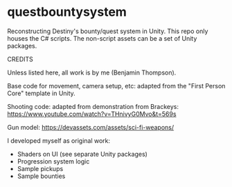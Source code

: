 # questbountysystem
Reconstructing Destiny's bounty/quest system in Unity.  This repo only houses the C# scripts.  The non-script assets can be a set of Unity packages.

CREDITS

Unless listed here, all work is by me (Benjamin Thompson).

Base code for movement, camera setup, etc: adapted from the "First Person Core" template in Unity.

Shooting code: adapted from demonstration from Brackeys: https://www.youtube.com/watch?v=THnivyG0Mvo&t=569s

Gun model: https://devassets.com/assets/sci-fi-weapons/

I developed myself as original work:
- Shaders on UI (see separate Unity packages)
- Progression system logic
- Sample pickups
- Sample bounties

